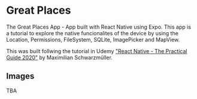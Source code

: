 # Great Places
The Great Places App - App built with React Native using Expo. This app is a tutorial to explore the native funcionalites of the device by using the Location, Permissions, FileSystem, SQLite, ImagePicker and MapView.

This was built follwing the tutorial in Udemy <a href="https://www.udemy.com/course/react-native-the-practical-guide/">"React Native - The Practical Guide 2020"</a> by Maximilian Schwarzmüller.

## Images
TBA